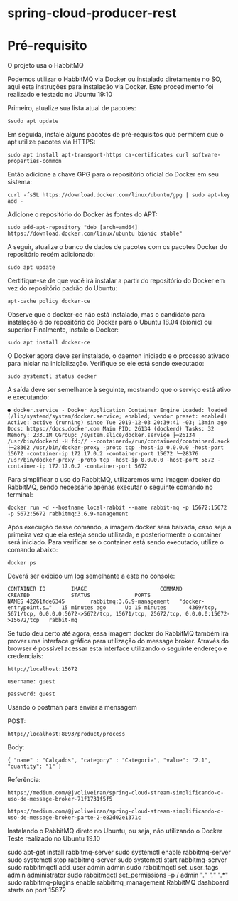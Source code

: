 # spring-cloud-producer-rest

# Pré-requisito

O projeto usa o HabbitMQ

Podemos utilizar o HabbitMQ via Docker ou instalado diretamente no SO, aqui esta instruções para instalação via Docker.
Este procedimento foi realizado e testado no Ubuntu 19:10

Primeiro, atualize sua lista atual de pacotes:

`$sudo apt update`

Em seguida, instale alguns pacotes de pré-requisitos que permitem que o apt utilize pacotes via HTTPS:

`sudo apt install apt-transport-https ca-certificates curl software-properties-common`

Então adicione a chave GPG para o repositório oficial do Docker em seu sistema:

`curl -fsSL https://download.docker.com/linux/ubuntu/gpg | sudo apt-key add -`

Adicione o repositório do Docker às fontes do APT:

`sudo add-apt-repository "deb [arch=amd64] https://download.docker.com/linux/ubuntu bionic stable"`

A seguir, atualize o banco de dados de pacotes com os pacotes Docker do repositório recém adicionado:

`sudo apt update`

Certifique-se de que você irá instalar a partir do repositório do Docker em vez do repositório padrão do Ubuntu:

`apt-cache policy docker-ce`

Observe que o docker-ce não está instalado, mas o candidato para instalação é do repositório do Docker para o Ubuntu 18.04 (bionic) ou superior
Finalmente, instale o Docker:

`sudo apt install docker-ce`

O Docker agora deve ser instalado, o daemon iniciado e o processo ativado para iniciar na inicialização.
Verifique se ele está sendo executado:

`sudo systemctl status docker`

A saída deve ser semelhante à seguinte, mostrando que o serviço está ativo e executando:

`● docker.service - Docker Application Container Engine
    Loaded: loaded (/lib/systemd/system/docker.service; enabled; vendor preset: enabled)
    Active: active (running) since Tue 2019-12-03 20:39:41 -03; 13min ago
      Docs: https://docs.docker.com
  Main PID: 26134 (dockerd)
     Tasks: 32
    Memory: 233.1M
    CGroup: /system.slice/docker.service
            ├─26134 /usr/bin/dockerd -H fd:// --containerd=/run/containerd/containerd.sock
            ├─28362 /usr/bin/docker-proxy -proto tcp -host-ip 0.0.0.0 -host-port 15672 -container-ip 172.17.0.2 -container-port 15672
            └─28376 /usr/bin/docker-proxy -proto tcp -host-ip 0.0.0.0 -host-port 5672 -container-ip 172.17.0.2 -container-port 5672`

Para simplificar o uso do RabbitMQ, utilizaremos uma imagem docker do RabbitMQ, sendo necessário apenas executar o seguinte comando no terminal:

`docker run -d --hostname local-rabbit --name rabbit-mq -p 15672:15672 -p 5672:5672 rabbitmq:3.6.9-management`

Após execução desse comando, a imagem docker será baixada, caso seja a primeira vez que ela esteja sendo utilizada, e posteriormente o container será iniciado. Para verificar se o container está sendo executado, utilize o comando abaixo:

`docker ps`

Deverá ser exibido um log semelhante a este no console:

`CONTAINER ID        IMAGE                       COMMAND                  CREATED             STATUS              PORTS                                                                                        NAMES
42261fde6345        rabbitmq:3.6.9-management   "docker-entrypoint.s…"   15 minutes ago      Up 15 minutes       4369/tcp, 5671/tcp, 0.0.0.0:5672->5672/tcp, 15671/tcp, 25672/tcp, 0.0.0.0:15672->15672/tcp   rabbit-mq`

Se tudo deu certo até agora, essa imagem docker do RabbitMQ também irá prover uma interface gráfica para utilização do message broker. Através do browser é possível acessar esta interface utilizando o seguinte endereço e credenciais:

`http://localhost:15672`

 `username: guest`
  
 `password: guest`
 
 Usando o postman para enviar a mensagem
  
 POST:
 
 `http://localhost:8093/product/process`

 Body:

`{
 	"name" : "Calçados",
 	"category" : "Categoria",
 	"value": "2.1",
 	"quantity": "1"
 }` 
 
 Referência:
 
 `https://medium.com/@jvoliveiran/spring-cloud-stream-simplificando-o-uso-de-message-broker-71f1731f5f5`
  
 `https://medium.com/@jvoliveiran/spring-cloud-stream-simplificando-o-uso-de-message-broker-parte-2-e82d02e1371c`
  
 Instalando o RabbitMQ direto no Ubuntu, ou seja, não utilizando o Docker
 Teste realizado no Ubuntu 19.10
 
 sudo apt-get install rabbitmq-server
 sudo systemctl enable rabbitmq-server
 sudo systemctl stop rabbitmq-server
 sudo systemctl start rabbitmq-server
 sudo rabbitmqctl add_user admin admin 
 sudo rabbitmqctl set_user_tags admin administrator
 sudo rabbitmqctl set_permissions -p / admin ".*" ".*" ".*"
 sudo rabbitmq-plugins enable rabbitmq_management
 RabbitMQ dashboard starts on port 15672
